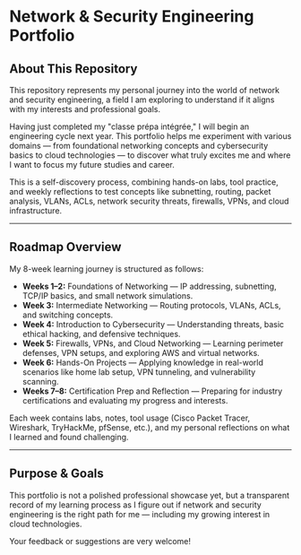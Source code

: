 # Network & Security Engineering Portfolio

## About This Repository

This repository represents my personal journey into the world of network and security engineering, a field I am exploring to understand if it aligns with my interests and professional goals.

Having just completed my "classe prépa intégrée," I will begin an engineering cycle next year. This portfolio helps me experiment with various domains — from foundational networking concepts and cybersecurity basics to cloud technologies — to discover what truly excites me and where I want to focus my future studies and career.

This is a self-discovery process, combining hands-on labs, tool practice, and weekly reflections to test concepts like subnetting, routing, packet analysis, VLANs, ACLs, network security threats, firewalls, VPNs, and cloud infrastructure.

---

## Roadmap Overview

My 8-week learning journey is structured as follows:

- **Weeks 1–2:** Foundations of Networking — IP addressing, subnetting, TCP/IP basics, and small network simulations.
- **Week 3:** Intermediate Networking — Routing protocols, VLANs, ACLs, and switching concepts.
- **Week 4:** Introduction to Cybersecurity — Understanding threats, basic ethical hacking, and defensive techniques.
- **Week 5:** Firewalls, VPNs, and Cloud Networking — Learning perimeter defenses, VPN setups, and exploring AWS and virtual networks.
- **Week 6:** Hands-On Projects — Applying knowledge in real-world scenarios like home lab setup, VPN tunneling, and vulnerability scanning.
- **Weeks 7–8:** Certification Prep and Reflection — Preparing for industry certifications and evaluating my progress and interests.

Each week contains labs, notes, tool usage (Cisco Packet Tracer, Wireshark, TryHackMe, pfSense, etc.), and my personal reflections on what I learned and found challenging.

---

## Purpose & Goals

This portfolio is not a polished professional showcase yet, but a transparent record of my learning process as I figure out if network and security engineering is the right path for me — including my growing interest in cloud technologies.

Your feedback or suggestions are very welcome!

